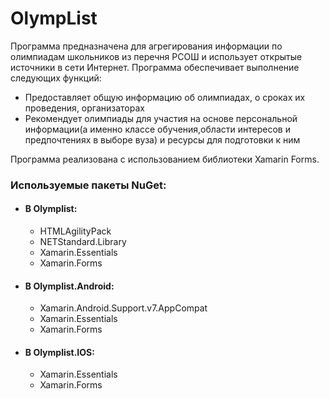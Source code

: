 # OlympList
Программа предназначена для агрегирования информации по олимпиадам школьников из перечня РСОШ и использует открытые источники в сети Интернет. Программа обеспечивает выполнение следующих функций:
* Предоставляет общую информацию об олимпиадах, о сроках их проведения, организаторах
* Рекомендует олимпиады для участия на основе персональной информации(а именно классе обучения,области интересов и предпочтениях в выборе вуза) и ресурсы для подготовки к ним 

Программа реализована с использованием библиотеки Xamarin Forms.

### Используемые пакеты NuGet:
* #### В Olymplist:
  * HTMLAgilityPack
  * NETStandard.Library
  * Xamarin.Essentials
  * Xamarin.Forms
* #### В Olymplist.Android:
  * Xamarin.Android.Support.v7.AppCompat
  * Xamarin.Essentials
  * Xamarin.Forms
* #### В Olymplist.IOS:
  * Xamarin.Essentials
  * Xamarin.Forms

